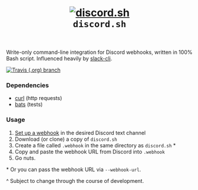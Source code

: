 <h1 align="center">
  <br>
  <a href="https://github.com/ChaoticWeg/discord.sh"><img src="https://i.imgur.com/xZ8r3N0.png" alt="discord.sh"></a>
  <br>
  <code>discord.sh</code>
  <br>
  <br>
</h1>

Write-only command-line integration for Discord webhooks, written in 100% Bash script. Influenced heavily by [slack-cli][slack].

[![Travis (.org) branch](https://img.shields.io/travis/ChaoticWeg/discord.sh/master.svg)](https://travis-ci.org/ChaoticWeg/discord.sh)

### Dependencies

- [curl]() (http requests)
- [bats]() (tests)

### Usage

1. [Set up a webhook][webhook] in the desired Discord text channel
2. Download (or clone) a copy of `discord.sh`
3. Create a file called `.webhook` in the same directory as `discord.sh` *
4. Copy and paste the webhook URL from Discord into `.webhook`
5. Go nuts.

\* Or you can pass the webhook URL via `--webhook-url`.

^ Subject to change through the course of development.

[slack]: https://github.com/rockymadden/slack-cli/
[curl]: https://curl.haxx.se/
[bats]: https://github.com/sstephenson/bats
[webhook]: https://support.discordapp.com/hc/en-us/articles/228383668-Intro-to-Webhooks
